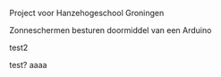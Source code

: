 Project voor Hanzehogeschool Groningen

Zonneschermen besturen doormiddel van een Arduino

test2


test? aaaa
